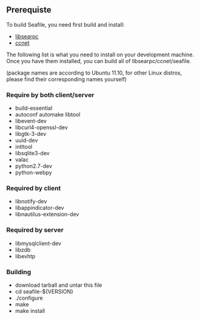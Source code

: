 ## Prerequiste

To build Seafile, you need first build and install:

* [libsearpc](https://www.github.com/lins05/libsearpc) 
* [ccnet](https://www.github.com/haiwen/ccnet)

The following list is what you need to install on your development machine. Once you have them installed, you can build all of libsearpc/ccnet/seafile.

(package names are according to Ubuntu 11.10, for other Linux distros, please find their corresponding names yourself)

### Require by both client/server

* build-essential 
* autoconf automake libtool
* libevent-dev
* libcurl4-openssl-dev
* libgtk-3-dev
* uuid-dev
* intltool 
* libsqlite3-dev
* valac
* python2.7-dev 
* python-webpy

### Required by client
* libnotify-dev
* libappindicator-dev
* libnautilus-extension-dev

### Required by server
* libmysqlclient-dev
* libzdb
* libevhtp

### Building ###
* download tarball and untar this file
* cd seafile-${VERSION}
* ./configure
* make
* make install
